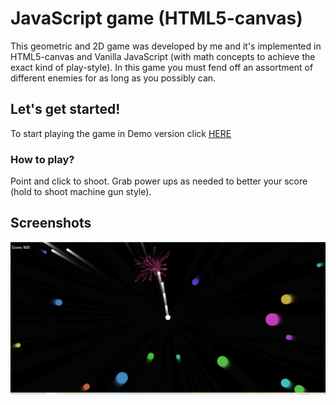 # JavaScript game (HTML5-canvas)
This geometric and 2D game was developed by me and it's implemented in HTML5-canvas and Vanilla JavaScript (with math concepts to achieve the exact kind of play-style).
In this game you must fend off an assortment of different enemies for as long as you possibly can.

## Let's get started!
To start playing the game in Demo version click [HERE](https://naorbenevgi.github.io/html5-canvas-game/)

### How to play?
Point and click to shoot. Grab power ups as needed to better your score (hold to shoot machine gun style).

## Screenshots
![Game](https://github.com/NaorBenEvgi/html5-canvas-game/blob/master/screenshot.png)
